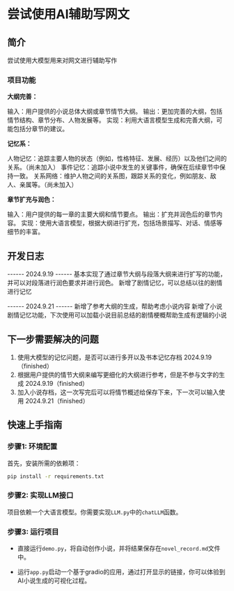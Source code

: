 # 尝试使用AI辅助写网文

## 简介

尝试使用大模型用来对网文进行辅助写作

### 项目功能

**大纲完善：**

输入：用户提供的小说总体大纲或章节情节大纲。
输出：更加完善的大纲，包括情节结构、章节分布、人物发展等。
实现：利用大语言模型生成和完善大纲，可能包括分章节的建议。

**记忆系：**

人物记忆：追踪主要人物的状态（例如，性格特征、发展、经历）以及他们之间的关系。（尚未加入）
事件记忆：追踪小说中发生的关键事件，确保在后续章节中保持一致。
关系网络：维护人物之间的关系图，跟踪关系的变化，例如朋友、敌人、亲属等。（尚未加入）

**章节扩充与润色：**

输入：用户提供的每一章的主要大纲和情节要点。
输出：扩充并润色后的章节内容。
实现：使用大语言模型，根据大纲进行扩充，包括场景描写、对话、情感等细节的丰富。

## 开发日志

------ 2024.9.19 ------
基本实现了通过章节大纲与段落大纲来进行扩写的功能，并可以对段落进行润色要求并进行润色。
新增了剧情记忆，可以总结以往的剧情进行记忆

------ 2024.9.21 ------
新增了参考大纲的生成，帮助考虑小说内容
新增了小说剧情记忆功能，下次使用可以加载小说目前总结的剧情梗概帮助生成有逻辑的小说

## 下一步需要解决的问题

1. 使用大模型的记忆问题，是否可以进行多开以及书本记忆存档 2024.9.19（finished）
2. 根据用户提供的情节大纲来编写更细化的大纲进行参考，但是不参与文字的生成 2024.9.19（finished）
3. 加入小说存档，这一次写完后可以将情节概述给保存下来，下一次可以输入使用 2024.9.21（finished）

## 快速上手指南

### 步骤1: 环境配置

首先，安装所需的依赖项：

```bash
pip install -r requirements.txt
```

### 步骤2: 实现LLM接口

项目依赖一个大语言模型。你需要实现`LLM.py`中的`chatLLM`函数。

### 步骤3: 运行项目

- 直接运行`demo.py`，将自动创作小说，并将结果保存在`novel_record.md`文件中。

- 运行`app.py`启动一个基于gradio的应用，通过打开显示的链接，你可以体验到AI小说生成的可视化过程。

